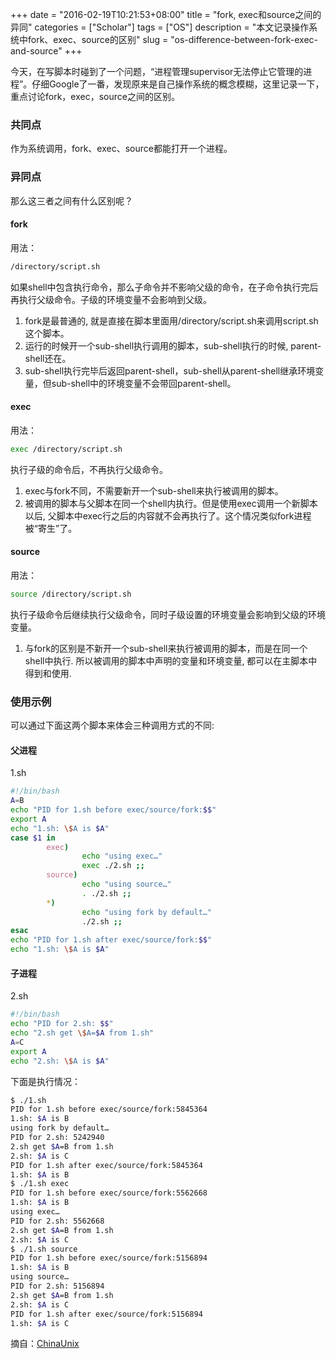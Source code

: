 +++
date = "2016-02-19T10:21:53+08:00"
title = "fork, exec和source之间的异同"
categories = ["Scholar"]
tags = ["OS"]
description = "本文记录操作系统中fork、exec、source的区别"
slug = "os-difference-between-fork-exec-and-source"
+++

今天，在写脚本时碰到了一个问题，“进程管理supervisor无法停止它管理的进程”。仔细Google了一番，发现原来是自己操作系统的概念模糊，这里记录一下，重点讨论fork，exec，source之间的区别。

### 共同点

作为系统调用，fork、exec、source都能打开一个进程。

### 异同点

那么这三者之间有什么区别呢？

#### fork

用法：

``` bash
/directory/script.sh
```

如果shell中包含执行命令，那么子命令并不影响父级的命令，在子命令执行完后再执行父级命令。子级的环境变量不会影响到父级。

1. fork是最普通的, 就是直接在脚本里面用/directory/script.sh来调用script.sh这个脚本。
2. 运行的时候开一个sub-shell执行调用的脚本，sub-shell执行的时候, parent-shell还在。
3. sub-shell执行完毕后返回parent-shell，sub-shell从parent-shell继承环境变量，但sub-shell中的环境变量不会带回parent-shell。

#### exec

用法：

```bash
exec /directory/script.sh
```

执行子级的命令后，不再执行父级命令。

1. exec与fork不同，不需要新开一个sub-shell来执行被调用的脚本。
2. 被调用的脚本与父脚本在同一个shell内执行。但是使用exec调用一个新脚本以后, 父脚本中exec行之后的内容就不会再执行了。这个情况类似fork进程被“寄生”了。

#### source

用法：

```bash
source /directory/script.sh
```

执行子级命令后继续执行父级命令，同时子级设置的环境变量会影响到父级的环境变量。

1. 与fork的区别是不新开一个sub-shell来执行被调用的脚本，而是在同一个shell中执行. 所以被调用的脚本中声明的变量和环境变量, 都可以在主脚本中得到和使用.

### 使用示例

可以通过下面这两个脚本来体会三种调用方式的不同:

#### 父进程

1.sh

```bash 
#!/bin/bash
A=B
echo "PID for 1.sh before exec/source/fork:$$"
export A
echo "1.sh: \$A is $A"
case $1 in
        exec)
                echo "using exec…"
                exec ./2.sh ;;
        source)
                echo "using source…"
                . ./2.sh ;;
        *)
                echo "using fork by default…"
                ./2.sh ;;
esac
echo "PID for 1.sh after exec/source/fork:$$"
echo "1.sh: \$A is $A"
```

#### 子进程

2.sh

```bash 
#!/bin/bash
echo "PID for 2.sh: $$"
echo "2.sh get \$A=$A from 1.sh"
A=C
export A
echo "2.sh: \$A is $A"
```
 
下面是执行情况：

```bash
$ ./1.sh     
PID for 1.sh before exec/source/fork:5845364
1.sh: $A is B
using fork by default…
PID for 2.sh: 5242940
2.sh get $A=B from 1.sh
2.sh: $A is C
PID for 1.sh after exec/source/fork:5845364
1.sh: $A is B
$ ./1.sh exec
PID for 1.sh before exec/source/fork:5562668
1.sh: $A is B
using exec…
PID for 2.sh: 5562668
2.sh get $A=B from 1.sh
2.sh: $A is C
$ ./1.sh source 
PID for 1.sh before exec/source/fork:5156894
1.sh: $A is B
using source…
PID for 2.sh: 5156894
2.sh get $A=B from 1.sh
2.sh: $A is C
PID for 1.sh after exec/source/fork:5156894
1.sh: $A is C
```


摘自：[ChinaUnix](http://blog.chinaunix.net/uid-22548820-id-3181798.html)